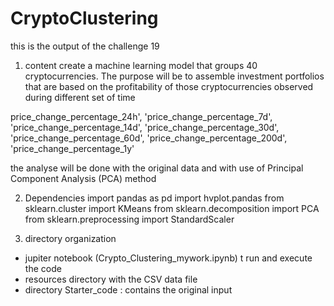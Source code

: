 # CryptoClustering

this is the output of the challenge 19


1) content 
create a machine learning model that groups 40 cryptocurrencies. 
The purpose will be to assemble investment portfolios that are based on the profitability of those cryptocurrencies observed during different set of time 

price_change_percentage_24h', 'price_change_percentage_7d',
       'price_change_percentage_14d', 'price_change_percentage_30d',
       'price_change_percentage_60d', 'price_change_percentage_200d',
       'price_change_percentage_1y'

the analyse will be done with the original data and with use of Principal Component Analysis (PCA) method

2) Dependencies
        import pandas as pd
        import hvplot.pandas
        from sklearn.cluster import KMeans
        from sklearn.decomposition import PCA
        from sklearn.preprocessing import StandardScaler


3) directory organization
- jupiter notebook (Crypto_Clustering_mywork.ipynb) t run and execute the code
- resources directory with the CSV data file
- directory Starter_code : contains the original input




